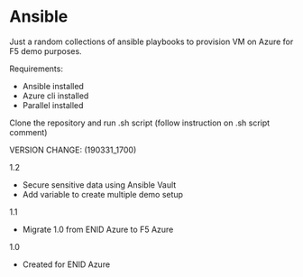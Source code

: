 # Ansible
Just a random collections of ansible playbooks to provision VM on Azure for F5 demo purposes.

Requirements:
- Ansible installed
- Azure cli installed
- Parallel installed

Clone the repository and run .sh script (follow instruction on .sh script comment)


VERSION CHANGE: (190331_1700)

1.2
- Secure sensitive data using Ansible Vault
- Add variable to create multiple demo setup

1.1
- Migrate 1.0 from ENID Azure to F5 Azure

1.0
- Created for ENID Azure
